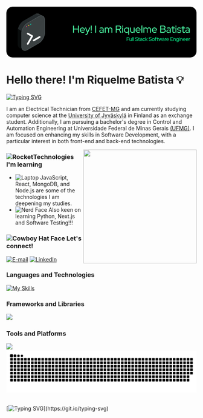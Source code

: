 ![I'm a Software Engineer (1)](github-header-image.png)

# Hello there! I'm Riquelme Batista 💡


[![Typing SVG](https://readme-typing-svg.demolab.com?font=Fira+Code&weight=600&pause=1000&color=F7EFF2&width=435&lines=I+am+a+Software+Engineer+%F0%9F%92%BB;I+live+in+Brazil+%F0%9F%87%A7%F0%9F%87%B7;I+speak+English+and+Spanish+%F0%9F%8C%90)](https://git.io/typing-svg)

I am an Electrical Technician from [CEFET-MG](https://www.curvelo.cefetmg.br/) and am currently studying computer science at the [University of Jyväskylä](https://www.jyu.fi/en) in Finland as an exchange student. Additionally, I am pursuing a bachelor's degree in Control and Automation Engineering at Universidade Federal de Minas Gerais [(UFMG)](https://www.ufmg.br).
I am focused on enhancing my skills in Software Development, with a particular interest in both front-end and back-end technologies.

<img align="right" alt="" height="300px"  width="300px" src="https://i.giphy.com/media/v1.Y2lkPTc5MGI3NjExcDJ1dzZtMDVrNzluanhxaW5ybTJqdWF1bDRubHNrc2trMGpuN2xnZiZlcD12MV9pbnRlcm5hbF9naWZfYnlfaWQmY3Q9Zw/c0Jwn0I22a3XHgPaft/giphy.gif">



### <img src="https://raw.githubusercontent.com/Tarikul-Islam-Anik/Animated-Fluent-Emojis/master/Emojis/Travel%20and%20places/Rocket.png" alt="Rocket" width="30" height="30" />Technologies I'm learning
- <img src="https://raw.githubusercontent.com/Tarikul-Islam-Anik/Animated-Fluent-Emojis/master/Emojis/Objects/Laptop.png" alt="Laptop" width="25" height="25" /> JavaScript, React, MongoDB, and Node.js are some of the technologies I am deepening my studies.
- <img src="https://raw.githubusercontent.com/Tarikul-Islam-Anik/Animated-Fluent-Emojis/master/Emojis/Smilies/Nerd%20Face.png" alt="Nerd Face" width="25" height="25" /> Also keen on learning Python, Next.js and Software Testing!!!

### <img src="https://raw.githubusercontent.com/Tarikul-Islam-Anik/Animated-Fluent-Emojis/master/Emojis/Smilies/Cowboy%20Hat%20Face.png" alt="Cowboy Hat Face" width="30" height="30" /> Let's connect!
[![E-mail](https://img.shields.io/badge/-Email-000?style=for-the-badge&logo=microsoft-outlook&logoColor=blue&color=blue
)](mailto:riquelme3m@outlook.com)
[![LinkedIn](https://img.shields.io/badge/-LinkedIn-000?style=for-the-badge&logo=linkedin&logoColor=blue&color=FFF
)](https://www.linkedin.com/in/riquelme-batista-389b37218/)



### Languages and Technologies
[![My Skills](https://skillicons.dev/icons?i=html,css,js,cpp,py)](https://skillicons.dev)

### Frameworks and Libraries
<a href="https://skillicons.dev">
  <img src="https://skillicons.dev/icons?i=tailwind,bootstrap,sass,react,nodejs,mongodb,express,mysql,postgres," />
</a>

### Tools and Platforms
<a href="https://skillicons.dev">
  <img src="https://skillicons.dev/icons?i=git,github,docker,aws" />
</a>


<picture>
  <source media="(prefers-color-scheme: dark)" srcset="https://raw.githubusercontent.com/mari4souza/mari4souza/output/github-contribution-grid-snake-dark.svg">
  <source media="(prefers-color-scheme: light)" srcset="https://raw.githubusercontent.com/mari4souza/mari4souza/output/github-contribution-grid-snake.svg">
  <img alt="github contribution grid snake animation" src="https://raw.githubusercontent.com/mari4souza/mari4souza/output/github-contribution-grid-snake.svg">
</picture>
<br><br>

[![Typing SVG](https://readme-typing-svg.demolab.com?font=Fira+Code&weight=800&pause=1000&color=F7F7F7&width=435&lines=%F0%9F%98%83+Feel+free+to+reach+me+out+!;%F0%9F%94%8E+Check+out+my+projects+!;%F0%9F%99%8B+Hasta+Luego+!)](https://git.io/typing-svg)
